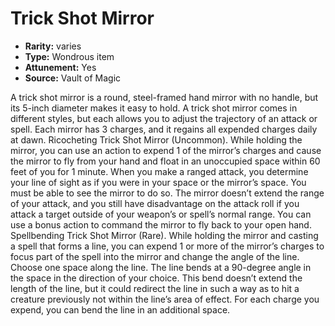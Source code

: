
# Trick Shot Mirror

* **Rarity:** varies
* **Type:** Wondrous item
* **Attunement:** Yes
* **Source:** Vault of Magic


A trick shot mirror is a round, steel-framed hand mirror with no handle, but its 5-inch diameter makes it easy to hold. A trick shot mirror comes in different styles, but each allows you to adjust the trajectory of an attack or spell. Each mirror has 3 charges, and it regains all expended charges daily at dawn. Ricocheting Trick Shot Mirror (Uncommon). While holding the mirror, you can use an action to expend 1 of the mirror’s charges and cause the mirror to fly from your hand and float in an unoccupied space within 60 feet of you for 1 minute. When you make a ranged attack, you determine your line of sight as if you were in your space or the mirror’s space. You must be able to see the mirror to do so. The mirror doesn’t extend the range of your attack, and you still have disadvantage on the attack roll if you attack a target outside of your weapon’s or spell’s normal range. You can use a bonus action to command the mirror to fly back to your open hand. Spellbending Trick Shot Mirror (Rare). While holding the mirror and casting a spell that forms a line, you can expend 1 or more of the mirror’s charges to focus part of the spell into the mirror and change the angle of the line. Choose one space along the line. The line bends at a 90-degree angle in the space in the direction of your choice. This bend doesn’t extend the length of the line, but it could redirect the line in such a way as to hit a creature previously not within the line’s area of effect. For each charge you expend, you can bend the line in an additional space.
